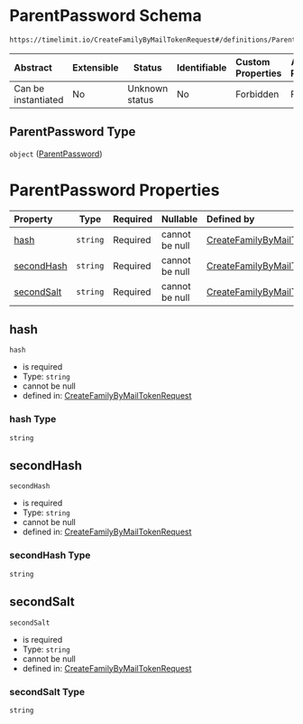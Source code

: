 # ParentPassword Schema

```txt
https://timelimit.io/CreateFamilyByMailTokenRequest#/definitions/ParentPassword
```




| Abstract            | Extensible | Status         | Identifiable | Custom Properties | Additional Properties | Access Restrictions | Defined In                                                                                                        |
| :------------------ | ---------- | -------------- | ------------ | :---------------- | --------------------- | ------------------- | ----------------------------------------------------------------------------------------------------------------- |
| Can be instantiated | No         | Unknown status | No           | Forbidden         | Forbidden             | none                | [CreateFamilyByMailTokenRequest.schema.json\*](CreateFamilyByMailTokenRequest.schema.json "open original schema") |

## ParentPassword Type

`object` ([ParentPassword](createfamilybymailtokenrequest-definitions-parentpassword.md))

# ParentPassword Properties

| Property                  | Type     | Required | Nullable       | Defined by                                                                                                                                                                                                                        |
| :------------------------ | -------- | -------- | -------------- | :-------------------------------------------------------------------------------------------------------------------------------------------------------------------------------------------------------------------------------- |
| [hash](#hash)             | `string` | Required | cannot be null | [CreateFamilyByMailTokenRequest](createfamilybymailtokenrequest-definitions-parentpassword-properties-hash.md "https&#x3A;//timelimit.io/CreateFamilyByMailTokenRequest#/definitions/ParentPassword/properties/hash")             |
| [secondHash](#secondhash) | `string` | Required | cannot be null | [CreateFamilyByMailTokenRequest](createfamilybymailtokenrequest-definitions-parentpassword-properties-secondhash.md "https&#x3A;//timelimit.io/CreateFamilyByMailTokenRequest#/definitions/ParentPassword/properties/secondHash") |
| [secondSalt](#secondsalt) | `string` | Required | cannot be null | [CreateFamilyByMailTokenRequest](createfamilybymailtokenrequest-definitions-parentpassword-properties-secondsalt.md "https&#x3A;//timelimit.io/CreateFamilyByMailTokenRequest#/definitions/ParentPassword/properties/secondSalt") |

## hash




`hash`

-   is required
-   Type: `string`
-   cannot be null
-   defined in: [CreateFamilyByMailTokenRequest](createfamilybymailtokenrequest-definitions-parentpassword-properties-hash.md "https&#x3A;//timelimit.io/CreateFamilyByMailTokenRequest#/definitions/ParentPassword/properties/hash")

### hash Type

`string`

## secondHash




`secondHash`

-   is required
-   Type: `string`
-   cannot be null
-   defined in: [CreateFamilyByMailTokenRequest](createfamilybymailtokenrequest-definitions-parentpassword-properties-secondhash.md "https&#x3A;//timelimit.io/CreateFamilyByMailTokenRequest#/definitions/ParentPassword/properties/secondHash")

### secondHash Type

`string`

## secondSalt




`secondSalt`

-   is required
-   Type: `string`
-   cannot be null
-   defined in: [CreateFamilyByMailTokenRequest](createfamilybymailtokenrequest-definitions-parentpassword-properties-secondsalt.md "https&#x3A;//timelimit.io/CreateFamilyByMailTokenRequest#/definitions/ParentPassword/properties/secondSalt")

### secondSalt Type

`string`
